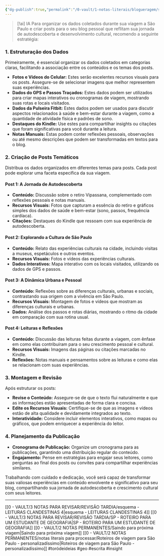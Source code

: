 ```yaml
---
{"dg-publish":true,"permalink":"/0-vault/1-notas-literais/blogueragem/serie-de-postagens-sobre-sao-paulo/","tags":["toródeideias","geo","escrita","insight"],"dgHomeLink":true,"dgShowLocalGraph":true,"dgShowFileTree":true,"dgEnableSearch":true,"noteIcon":""}
---
```



> [!ai] IA
> Para organizar os dados coletados durante sua viagem a São Paulo e criar posts para o seu blog pessoal que reflitam sua jornada de autodescoberta e desenvolvimento cultural, recomendo a seguinte estratégia:

### 1. Estruturação dos Dados
Primeiramente, é essencial organizar os dados coletados em categorias claras, facilitando a associação entre os conteúdos e os temas dos posts.

- **Fotos e Vídeos do Celular:** Estes serão excelentes recursos visuais para os posts. Assegure-se de selecionar imagens que melhor representem suas experiências.
- **Dados do GPS e Passos Traçados:** Estes dados podem ser utilizados para criar mapas interativos ou cronogramas de viagem, mostrando suas rotas e locais visitados.
- **Dados da Pulseira Fitbit:** Estes dados podem ser usados para discutir aspectos relacionados à saúde e bem-estar durante a viagem, como a quantidade de atividade física e padrões de sono.
- **Destaques do Kindle:** Use estes para compartilhar insights ou citações que foram significativas para você durante a leitura.
- **Notas Manuais:** Estas podem conter reflexões pessoais, observações ou até mesmo descrições que podem ser transformadas em textos para o blog.

### 2. Criação de Posts Temáticos
Distribua os dados organizados em diferentes temas para posts. Cada post pode explorar uma faceta específica da sua viagem.

#### Post 1: A Jornada de Autodescoberta
- **Conteúdo:** Discussão sobre o retiro Vipassana, complementado com reflexões pessoais e notas manuais.
- **Recursos Visuais:** Fotos que capturam a essência do retiro e gráficos simples dos dados de saúde e bem-estar (sono, passos, frequência cardíaca).
- **Citações:** Destaques do Kindle que ressoam com sua experiência de autodescoberta.

#### Post 2: Explorando a Cultura de São Paulo
- **Conteúdo:** Relato das experiências culturais na cidade, incluindo visitas a museus, espetáculos e outros eventos.
- **Recursos Visuais:** Fotos e vídeos das experiências culturais.
- **Dados Interativos:** Mapa interativo com os locais visitados, utilizando os dados de GPS e passos.

#### Post 3: A Dinâmica Urbana e Pessoal
- **Conteúdo:** Reflexões sobre as diferenças culturais, urbanas e sociais, contrastando sua origem com a vivência em São Paulo.
- **Recursos Visuais:** Montagem de fotos e vídeos que mostram as diferenças culturais e urbanas.
- **Dados:** Análise dos passos e rotas diárias, mostrando o ritmo da cidade em comparação com sua rotina usual.

#### Post 4: Leituras e Reflexões
- **Conteúdo:** Discussão das leituras feitas durante a viagem, com ênfase em como elas contribuíram para o seu crescimento pessoal e cultural.
- **Recursos Visuais:** Imagens das páginas ou citações marcadas no Kindle.
- **Reflexões:** Notas manuais e pensamentos sobre as leituras e como elas se relacionam com suas experiências.

### 3. Montagem e Revisão
Após estruturar os posts:

- **Revise o Conteúdo:** Assegure-se de que o texto flui naturalmente e que as informações estão apresentadas de forma clara e concisa.
- **Edite os Recursos Visuais:** Certifique-se de que as imagens e vídeos estão de alta qualidade e devidamente integrados ao texto.
- **Interatividade:** Considere incluir elementos interativos, como mapas ou gráficos, que podem enriquecer a experiência do leitor.

### 4. Planejamento da Publicação
- **Cronograma de Publicação:** Organize um cronograma para as publicações, garantindo uma distribuição regular do conteúdo.
- **Engajamento:** Pense em estratégias para engajar seus leitores, como perguntas ao final dos posts ou convites para compartilhar experiências similares.

Trabalhando com cuidado e dedicação, você será capaz de transformar suas valiosas experiências em conteúdo envolvente e significativo para seu blog, compartilhando sua jornada de autodescoberta e crescimento cultural com seus leitores.

---
[[0 - VAULT/3 NOTAS PARA REVISAR/REVISÃO TARDIA/esquema - LEITURAS CLANDESTINAS 4\|esquema - LEITURAS CLANDESTINAS 4]]
[[0 - VAULT/3 NOTAS PARA REVISAR/REVISÃO TARDIA/SP - ROTEIRO PARA UM ESTUDANTE DE GEOGRAFIA\|SP - ROTEIRO PARA UM ESTUDANTE DE GEOGRAFIA]]
[[0 - VAULT/2 NOTAS PERMANENTES/Saindo para próxima viagem\|Saindo para próxima viagem]]
[[0 - VAULT/2 NOTAS PERMANENTES/notas literais para processar/Roteiros de viagem para São Paulo - personalizadíssimo\|Roteiros de viagem para São Paulo - personalizadíssimo]]
#toródeideias #geo #escrita #insight
